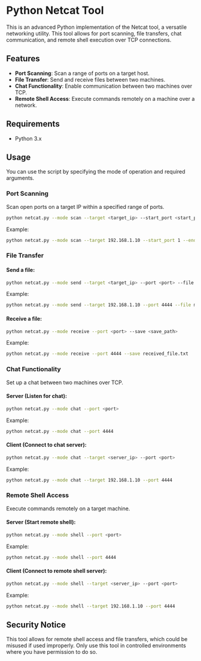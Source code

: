 
# Python Netcat Tool

This is an advanced Python implementation of the Netcat tool, a versatile networking utility. This tool allows for port scanning, file transfers, chat communication, and remote shell execution over TCP connections.

## Features
- **Port Scanning**: Scan a range of ports on a target host.
- **File Transfer**: Send and receive files between two machines.
- **Chat Functionality**: Enable communication between two machines over TCP.
- **Remote Shell Access**: Execute commands remotely on a machine over a network.

## Requirements
- Python 3.x

## Usage

You can use the script by specifying the mode of operation and required arguments.

### Port Scanning

Scan open ports on a target IP within a specified range of ports.

```bash
python netcat.py --mode scan --target <target_ip> --start_port <start_port> --end_port <end_port>
```
Example:
```bash
python netcat.py --mode scan --target 192.168.1.10 --start_port 1 --end_port 100
```

### File Transfer

#### Send a file:
```bash
python netcat.py --mode send --target <target_ip> --port <port> --file <file_path>
```
Example:
```bash
python netcat.py --mode send --target 192.168.1.10 --port 4444 --file myfile.txt
```

#### Receive a file:
```bash
python netcat.py --mode receive --port <port> --save <save_path>
```
Example:
```bash
python netcat.py --mode receive --port 4444 --save received_file.txt
```

### Chat Functionality

Set up a chat between two machines over TCP.

#### Server (Listen for chat):
```bash
python netcat.py --mode chat --port <port>
```
Example:
```bash
python netcat.py --mode chat --port 4444
```

#### Client (Connect to chat server):
```bash
python netcat.py --mode chat --target <server_ip> --port <port>
```
Example:
```bash
python netcat.py --mode chat --target 192.168.1.10 --port 4444
```

### Remote Shell Access

Execute commands remotely on a target machine.

#### Server (Start remote shell):
```bash
python netcat.py --mode shell --port <port>
```
Example:
```bash
python netcat.py --mode shell --port 4444
```

#### Client (Connect to remote shell server):
```bash
python netcat.py --mode shell --target <server_ip> --port <port>
```
Example:
```bash
python netcat.py --mode shell --target 192.168.1.10 --port 4444
```

## Security Notice

This tool allows for remote shell access and file transfers, which could be misused if used improperly. Only use this tool in controlled environments where you have permission to do so.

